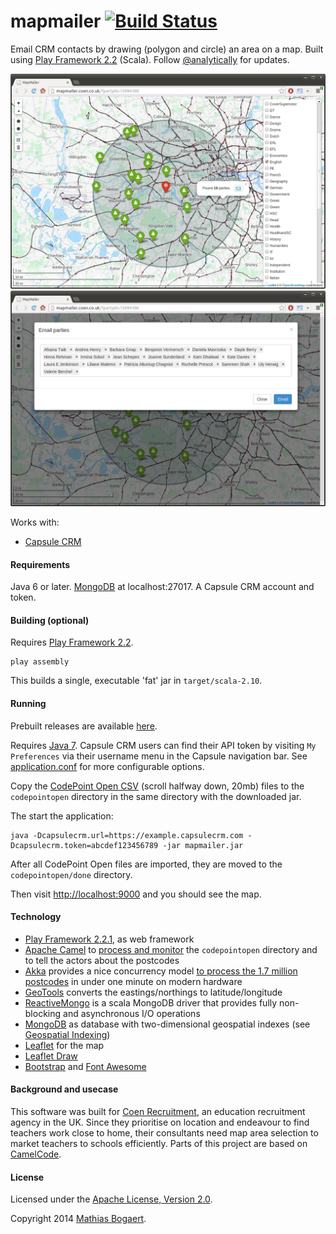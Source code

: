 mapmailer [![Build Status](https://travis-ci.org/analytically/mapmailer.png)](https://travis-ci.org/analytically/mapmailer)
=========

Email CRM contacts by drawing (polygon and circle) an area on a map. Built using [Play Framework 2.2](http://www.playframework.org) (Scala).
Follow [@analytically](http://twitter.com/analytically) for updates.

![screenshot](screenshot.png)
![screenshot2](screenshot2.png)

Works with:
  - [Capsule CRM](http://www.capsulecrm.com/)

#### Requirements

Java 6 or later. [MongoDB](http://www.mongodb.org) at localhost:27017. A Capsule CRM account and token.

#### Building (optional)

Requires [Play Framework 2.2](http://www.playframework.com/).

```
play assembly
```

This builds a single, executable 'fat' jar in `target/scala-2.10`.

#### Running

Prebuilt releases are available [here](https://github.com/analytically/mapmailer/releases).

Requires [Java 7](http://java.com/en/download/index.jsp). Capsule CRM users can find their API token by visiting
`My Preferences` via their username menu in the Capsule navigation bar. See [application.conf](conf/application.conf)
for more configurable options.

Copy the [CodePoint Open CSV](https://www.ordnancesurvey.co.uk/opendatadownload/products.html) (scroll halfway down, 20mb)
files to the `codepointopen` directory in the same directory with the downloaded jar.

The start the application:

```
java -Dcapsulecrm.url=https://example.capsulecrm.com -Dcapsulecrm.token=abcdef123456789 -jar mapmailer.jar
```

After all CodePoint Open files are imported, they are moved to the `codepointopen/done` directory.

Then visit [http://localhost:9000](http://localhost:9000) and you should see the map.

#### Technology

* [Play Framework 2.2.1](http://www.playframework.org), as web framework
* [Apache Camel](http://camel.apache.org) to [process and monitor](https://github.com/analytically/mapmailer/blob/master/app/Global.scala#L34) the `codepointopen` directory and to tell the actors about the postcodes
* [Akka](http://akka.io) provides a nice concurrency model [to process the 1.7 million postcodes](https://github.com/analytically/mapmailer/blob/master/app/actors/actors.scala#L41) in under one minute on modern hardware
* [GeoTools](http://www.geotools.org) converts the eastings/northings to latitude/longitude
* [ReactiveMongo](http://reactivemongo.org/) is a scala MongoDB driver that provides fully non-blocking and asynchronous I/O operations
* [MongoDB](http://www.mongodb.org) as database with two-dimensional geospatial indexes (see [Geospatial Indexing](http://www.mongodb.org/display/DOCS/Geospatial+Indexing))
* [Leaflet](http://leafletjs.com/) for the map
* [Leaflet Draw](https://github.com/Leaflet/Leaflet.draw)
* [Bootstrap](http://getbootstrap.com/) and [Font Awesome](http://fortawesome.github.com/Font-Awesome/)

#### Background and usecase

This software was built for [Coen Recruitment](http://www.coen.co.uk/), an education recruitment agency in the UK. Since
they prioritise on location and endeavour to find teachers work close to home, their consultants need map area selection
to market teachers to schools efficiently. Parts of this project are based on [CamelCode](https://github.com/analytically/camelcode).

#### License

Licensed under the [Apache License, Version 2.0](http://www.apache.org/licenses/LICENSE-2.0).

Copyright 2014 [Mathias Bogaert](mailto:mathias.bogaert@gmail.com).
